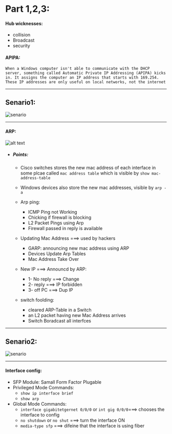 # Part 1,2,3:

#### Hub wicknesses:
- collision
- Broadcast
- security

#### APIPA:
```When a Windows computer isn't able to communicate with the DHCP server, something called Automatic Private IP Addressing (APIPA) kicks in. It assigns the computer an IP address that starts with 169.254. These IP addresses are only useful on local networks, not the internet```

-----------------------------------------------------------------
## Senario1:
![senario](./pic/s0.png)


------------------------------------------------------------
#### ARP:
![alt text](https://yurmagccie.files.wordpress.com/2018/04/arp-draw_io.jpg)

- ##### Points:
    - Cisco switches stores the new mac address of each interface in some plcae called ``` mac address table ``` which is visible by ```show mac-address-table```
    - Windows devices also store the new mac addresses, visible by ``` arp -a ```
    - Arp ping:
       - ICMP Ping not Working
       - Chicking if firewall is blocking
       - L2 Packet Pings using Arp
       - Firewall passed in reply is available
         
    - Updating Mac Address ===> used by hackers
       - GARP: announcing new mac address using ARP
       - Devices Update Arp Tables
       - Mac Address Take Over
         
    - New IP ===> Announcd by ARP:
       - 1- No reply ===> Change
       - 2- reply ===> IP forbidden
       -  3- off PC ===> Dup IP
         
    - switch foolding: 
       - cleared ARP-Table in a Switch
       - an L2 packet having new Mac Address arrives
       - Switch Boradcast all interfces 
-----------------------------------------------------------------
## Senario2:
![senario](./pic/s1.png)

-----------------------------------------------------------------
#### Interface config:

- SFP Module: Samall Form Factor Plugable
- Privileged Mode Commands:
    - `show ip interface brief`
    - `show arp`
- Global Mode Commands:
    - `interface gigabitetgernet 0/0/0` or `int gig 0/0/0`===> chooses the interface to config
    - `no shutdown` or `no shut` ===> turn the interface ON
    - `media-type sfp` ===> difeine that the interface is using fiber       

        
    
      
